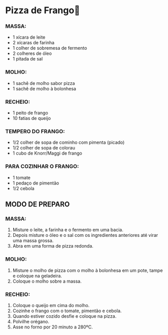 # Pizza de Frango:chicken:

### MASSA:

- 1 xícara de leite
- 2 xícaras de farinha
- 1 colher de sobremesa de fermento
- 2 colheres de óleo
- 1 pitada de sal

### MOLHO:

- 1 sachê de molho sabor pizza
- 1 sachê de molho à bolonhesa

### RECHEIO:

- 1 peito de frango
- 10 fatias de queijo

### TEMPERO DO FRANGO:

- 1/2 colher de sopa de cominho com pimenta (picado)
- 1/2 colher de sopa de colorau
- 1 cubo de Knorr/Maggi de frango

### PARA COZINHAR O FRANGO:

- 1 tomate
- 1 pedaço de pimentão
- 1/2 cebola

## MODO DE PREPARO



### MASSA:

1. Misture o leite, a farinha e o fermento em uma bacia.
2. Depois misture o óleo e o sal com os ingredientes anteriores até virar uma massa grossa.
3. Abra em uma forma de pizza redonda.

### MOLHO:

1. Misture o molho de pizza com o molho à bolonhesa em um pote, tampe e coloque na geladeira.
2. Coloque o molho sobre a massa.

### RECHEIO:

1. Coloque o queijo em cima do molho.
2. Cozinhe o frango com o tomate, pimentão e cebola.
3. Quando estiver cozido desfie e coloque na pizza.
4. Polvilhe orégano.
5. Asse no forno por 20 minuto a 280ºC.